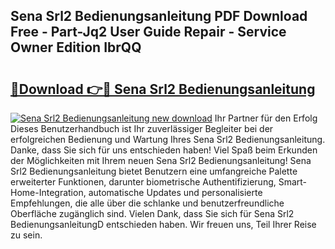 ## Sena Srl2 Bedienungsanleitung PDF Download Free - Part-Jq2 User Guide Repair - Service Owner Edition IbrQQ

# <h2><a href="http://df24m1.blite.top/?on=Sena+Srl2+Bedienungsanleitung">🔗Download 👉🔴 Sena Srl2 Bedienungsanleitung</a></h2>

[![Sena Srl2 Bedienungsanleitung new download](https://i.imgur.com/lujVjoI.png)](http://df24m1.blite.top/?on=Sena+Srl2+Bedienungsanleitung)
Ihr Partner für den Erfolg Dieses Benutzerhandbuch ist Ihr zuverlässiger Begleiter bei der erfolgreichen Bedienung und Wartung Ihres Sena Srl2 Bedienungsanleitung. Danke, dass Sie sich für uns entschieden haben! Viel Spaß beim Erkunden der Möglichkeiten mit Ihrem neuen Sena Srl2 Bedienungsanleitung! Sena Srl2 Bedienungsanleitung bietet Benutzern eine umfangreiche Palette erweiterter Funktionen, darunter biometrische Authentifizierung, Smart-Home-Integration, automatische Updates und personalisierte Empfehlungen, die alle über die schlanke und benutzerfreundliche Oberfläche zugänglich sind. Vielen Dank, dass Sie sich für Sena Srl2 BedienungsanleitungD entschieden haben. Wir freuen uns, Teil Ihrer Reise zu sein.

